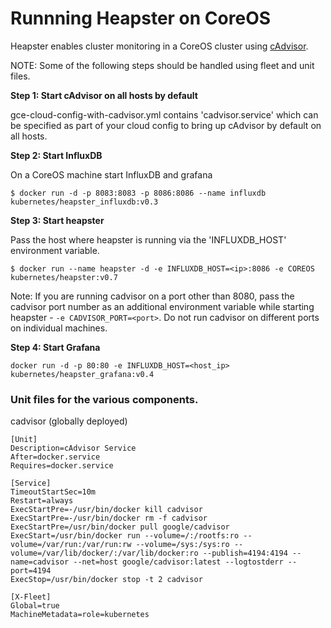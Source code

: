 Runnning Heapster on CoreOS
================================

Heapster enables cluster monitoring in a CoreOS cluster using [cAdvisor](https://github.com/google/cadvisor). 

NOTE: Some of the following steps should be handled using fleet and unit files.

**Step 1: Start cAdvisor on all hosts by default**

gce-cloud-config-with-cadvisor.yml contains 'cadvisor.service' which can be specified as part of your cloud config to bring up cAdvisor by default on all hosts.

**Step 2: Start InfluxDB**

On a CoreOS machine start InfluxDB and grafana

```shell
$ docker run -d -p 8083:8083 -p 8086:8086 --name influxdb kubernetes/heapster_influxdb:v0.3
```

**Step 3: Start heapster**

Pass the host where heapster is running via the 'INFLUXDB_HOST' environment variable.

```shell
$ docker run --name heapster -d -e INFLUXDB_HOST=<ip>:8086 -e COREOS kubernetes/heapster:v0.7
```
Note: If you are running cadvisor on a port other than 8080, pass the cadvisor port number as an additional environment variable while starting heapster - `-e CADVISOR_PORT=<port>`. Do not run cadvisor on different ports on individual machines.

**Step 4: Start Grafana**

```
docker run -d -p 80:80 -e INFLUXDB_HOST=<host_ip> kubernetes/heapster_grafana:v0.4
```

### Unit files for the various components.
cadvisor (globally deployed)
```
[Unit]
Description=cAdvisor Service
After=docker.service
Requires=docker.service

[Service]
TimeoutStartSec=10m
Restart=always
ExecStartPre=-/usr/bin/docker kill cadvisor
ExecStartPre=-/usr/bin/docker rm -f cadvisor
ExecStartPre=/usr/bin/docker pull google/cadvisor
ExecStart=/usr/bin/docker run --volume=/:/rootfs:ro --volume=/var/run:/var/run:rw --volume=/sys:/sys:ro --volume=/var/lib/docker/:/var/lib/docker:ro --publish=4194:4194 --name=cadvisor --net=host google/cadvisor:latest --logtostderr --port=4194
ExecStop=/usr/bin/docker stop -t 2 cadvisor

[X-Fleet]
Global=true
MachineMetadata=role=kubernetes
```

